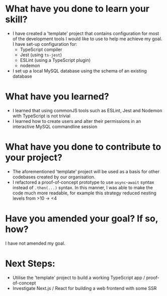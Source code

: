 # What have you done to learn your skill?

- I have created a 'template' project that contains configuration for most of the development tools I would like to use to help me achieve my goal. 
I have set-up configuration for:
  - TypeScript compiler
  - Jest (using `ts-jest`)
  - ESLint (using a TypeScript plugin)
  - nodemon
- I set up a local MySQL database using the schema of an existing database

# What have you learned?

- I learned that using commonJS tools such as ESLint, Jest and Nodemon with TypeScript is not trivial
- I learned how to create users and alter their permissions in an interactive MySQL commandline session

# What have you done to contribute to your project?

- The aforementioned 'template' project will be used as a basis for other codebases created by our organisation. 
- I refactored a proof-of-concept prototype to use `async`-`await` syntax instead of `.then(...)` syntax. 
In this manner, I was able to make the code much more readable, for example this strategy reduced nesting levels from >10 -> <4

# Have you amended your goal? If so, how?

I have not amended my goal.

# Next Steps:

- Utilise the 'template' project to build a working TypeScript app / proof-of-concept
- Investigate Next.js / React for building a web frontend with some SSR
